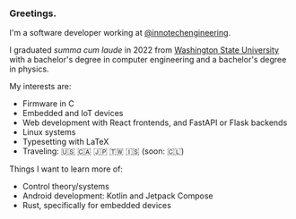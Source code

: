 ### Greetings.

I'm a software developer working at [@innotechengineering](https://github.com/innotechengineering).

I graduated _summa cum laude_ in 2022 from [Washington State University](https://wsu.edu/) with a bachelor's degree in computer engineering and a bachelor's degree in physics.

My interests are:

* Firmware in C
* Embedded and IoT devices
* Web development with React frontends, and FastAPI or Flask backends
* Linux systems
* Typesetting with LaTeX
* Traveling: 🇺🇸 🇨🇦 🇯🇵 🇹🇼 🇮🇸 (soon: :chile:)

Things I want to learn more of:

* Control theory/systems
* Android development: Kotlin and Jetpack Compose
* Rust, specifically for embedded devices
